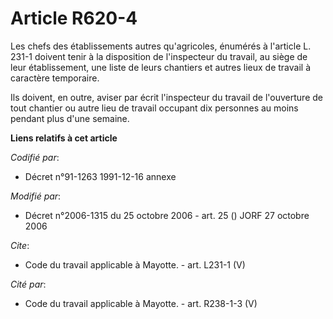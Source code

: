 # Article R620-4

Les chefs des établissements autres qu'agricoles, énumérés à l'article L. 231-1 doivent tenir à la disposition de
l'inspecteur du travail, au siège de leur établissement, une liste de leurs chantiers et autres lieux de travail à caractère
temporaire. 

Ils doivent, en outre, aviser par écrit l'inspecteur du travail de l'ouverture de tout chantier ou autre lieu de travail
occupant dix personnes au moins pendant plus d'une semaine.

**Liens relatifs à cet article**

_Codifié par_:

  - Décret n°91-1263 1991-12-16 annexe

_Modifié par_:

  - Décret n°2006-1315 du 25 octobre 2006 - art. 25 () JORF 27 octobre 2006

_Cite_:

  - Code du travail applicable à Mayotte. - art. L231-1 (V)

_Cité par_:

  - Code du travail applicable à Mayotte. - art. R238-1-3 (V)
